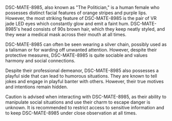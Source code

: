 DSC-MATE-8985, also known as "The Politician," is a human female who possesses distinct facial features of orange stripes and purple lips. However, the most striking feature of DSC-MATE-8985 is the pair of VR jade LED eyes which constantly glow and emit a faint hum. DSC-MATE-8985's head consists of 90s brown hair, which they keep neatly styled, and they wear a medical mask across their mouth at all times.

DSC-MATE-8985 can often be seen wearing a silver chain, possibly used as a talisman or for warding off unwanted attention. However, despite their protective measures, DSC-MATE-8985 is quite sociable and values harmony and social connections.

Despite their professional demeanor, DSC-MATE-8985 also possesses a playful side that can lead to humorous situations. They are known to tell jokes and engage in playful banter with others. However, their true motives and intentions remain hidden.

Caution is advised when interacting with DSC-MATE-8985, as their ability to manipulate social situations and use their charm to escape danger is unknown. It is recommended to restrict access to sensitive information and to keep DSC-MATE-8985 under close observation at all times.